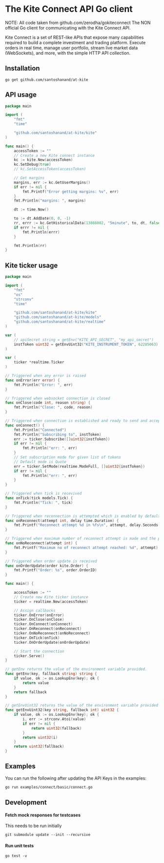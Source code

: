 # The Kite Connect API Go client

NOTE: All code taken from github.com/zerodha/gokiteconnect
The NON official Go client for communicating with the Kite Connect API.

Kite Connect is a set of REST-like APIs that expose many capabilities required
to build a complete investment and trading platform. Execute orders in real
time, manage user portfolio, stream live market data (WebSockets), and more,
with the simple HTTP API collection.

## Installation

```
go get github.com/santoshanand/at-kite
```

## API usage

```go
package main

import (
	"fmt"
	"time"

	"github.com/santoshanand/at-kite/kite"
)

func main() {
	accessToken := ""
	// Create a new Kite connect instance
	kc := kite.New(accessToken)
	kc.SetDebug(true)
	// kc.SetAccessToken(accessToken)

	// Get margins
	margins, err := kc.GetUserMargins()
	if err != nil {
		fmt.Printf("Error getting margins: %v", err)
	}
	fmt.Println("margins: ", margins)

	dt := time.Now()

	to := dt.AddDate(0, 0, -1)
	rr, errr := kc.GetHistoricalData(13088002, "5minute", to, dt, false, true)
	if errr != nil {
		fmt.Println(errr)
	}

	fmt.Println(rr)
}

```

## Kite ticker usage

```go
package main

import (
	"fmt"
	"os"
	"strconv"
	"time"

	"github.com/santoshanand/at-kite/kite"
	"github.com/santoshanand/at-kite/models"
	"github.com/santoshanand/at-kite/realtime"
)

var (
	// apiSecret string = getEnv("KITE_API_SECRET", "my_api_secret")
	instToken uint32 = getEnvUint32("KITE_INSTRUMENT_TOKEN", 62285063)
)

var (
	ticker *realtime.Ticker
)

// Triggered when any error is raised
func onError(err error) {
	fmt.Println("Error: ", err)
}

// Triggered when websocket connection is closed
func onClose(code int, reason string) {
	fmt.Println("Close: ", code, reason)
}

// Triggered when connection is established and ready to send and accept data
func onConnect() {
	fmt.Println("Connected")
	fmt.Println("Subscribing to", instToken)
	err := ticker.Subscribe([]uint32{instToken})
	if err != nil {
		fmt.Println("err: ", err)
	}
	// Set subscription mode for given list of tokens
	// Default mode is Quote
	err = ticker.SetMode(realtime.ModeFull, []uint32{instToken})
	if err != nil {
		fmt.Println("err: ", err)
	}
}

// Triggered when tick is recevived
func onTick(tick models.Tick) {
	fmt.Println("Tick: ", tick)
}

// Triggered when reconnection is attempted which is enabled by default
func onReconnect(attempt int, delay time.Duration) {
	fmt.Printf("Reconnect attempt %d in %fs\n", attempt, delay.Seconds())
}

// Triggered when maximum number of reconnect attempt is made and the program is terminated
func onNoReconnect(attempt int) {
	fmt.Printf("Maximum no of reconnect attempt reached: %d", attempt)
}

// Triggered when order update is received
func onOrderUpdate(order kite.Order) {
	fmt.Printf("Order: %s", order.OrderID)
}

func main() {

	accessToken := ""
	// Create new Kite ticker instance
	ticker = realtime.New(accessToken)

	// Assign callbacks
	ticker.OnError(onError)
	ticker.OnClose(onClose)
	ticker.OnConnect(onConnect)
	ticker.OnReconnect(onReconnect)
	ticker.OnNoReconnect(onNoReconnect)
	ticker.OnTick(onTick)
	ticker.OnOrderUpdate(onOrderUpdate)

	// Start the connection
	ticker.Serve()
}

// getEnv returns the value of the environment variable provided.
func getEnv(key, fallback string) string {
	if value, ok := os.LookupEnv(key); ok {
		return value
	}
	return fallback
}

// getEnvUint32 returns the value of the environment variable provided converted as Uint32.
func getEnvUint32(key string, fallback int) uint32 {
	if value, ok := os.LookupEnv(key); ok {
		i, err := strconv.Atoi(value)
		if err != nil {
			return uint32(fallback)
		}
		return uint32(i)
	}
	return uint32(fallback)
}

```

## Examples

You can run the following after updating the API Keys in the examples:

```bash
go run examples/connect/basic/connect.go
```

## Development

#### Fetch mock responses for testcases

This needs to be run initially

```
git submodule update --init --recursive
```

#### Run unit tests

```
go test -v
```
